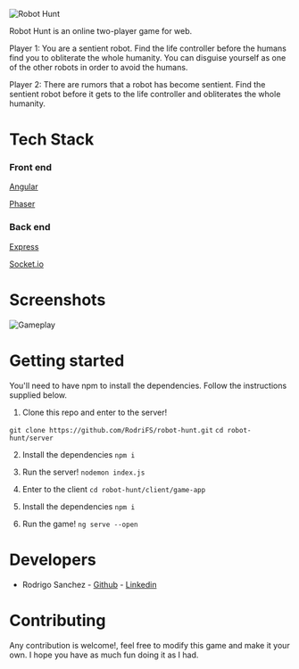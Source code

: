 ![Robot Hunt](https://i.imgur.com/NF0ymnF.png)

Robot Hunt is an online two-player game for web.

Player 1: You are a sentient robot. Find the life controller before the humans find you to obliterate the whole humanity. You can disguise yourself as one of the other robots in order to avoid the humans.

Player 2: There are rumors that a robot has become sentient. Find the sentient robot before it gets to the life controller  and obliterates the whole humanity.

# Tech Stack

### Front end
[Angular](https://angular.io/)

[Phaser](https://phaser.io/)

### Back end
[Express](https://expressjs.com/)

[Socket.io](https://socket.io/)

# Screenshots
![Gameplay](https://i.imgur.com/OYAdwwR.png)
# Getting started
You'll need to have npm to install the dependencies. Follow the instructions supplied below.

1. Clone this repo and enter to the server!

`git clone https://github.com/RodriFS/robot-hunt.git`
`cd robot-hunt/server`

2. Install the dependencies
`npm i`

3. Run the server!
`nodemon index.js`

4. Enter to the client
`cd robot-hunt/client/game-app`

4. Install the dependencies
`npm i`


5. Run the game!
`ng serve --open`


# Developers

- Rodrigo Sanchez - [Github](https://github.com/RodriFS/) - [Linkedin](https://www.linkedin.com/in/rodrigo-f-sanchez/)

# Contributing

Any contribution is welcome!, feel free to modify this game and make it your own. I hope you have as much fun doing it as I had.

